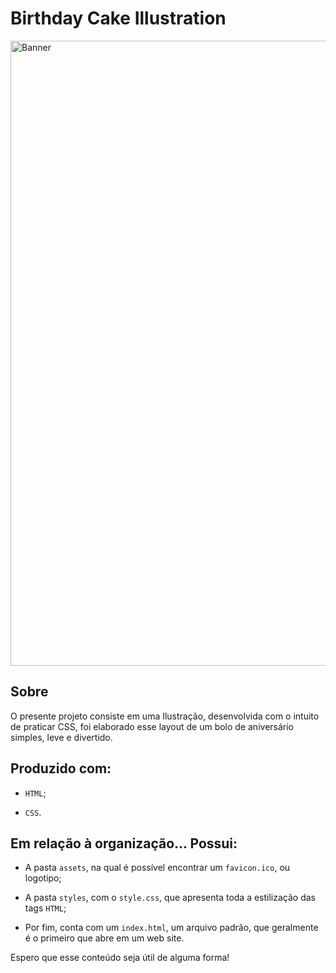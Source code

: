 # Birthday Cake Illustration

<img align="center" alt="Banner" width="1000" src="https://i.imgur.com/MgD1k99.png">
 
## Sobre

O presente projeto consiste em uma Ilustração, desenvolvida com o intuito de praticar CSS, foi elaborado esse layout de um bolo de aniversário simples, leve e divertido.

## Produzido com:

* `HTML`;

* `CSS`.

## Em relação à organização... Possui:

* A pasta `assets`, na qual é possível encontrar um `favicon.ico`, ou logotipo;

* A pasta `styles`, com o `style.css`, que apresenta toda a estilização das tags `HTML`;

* Por fim, conta com um `index.html`, um arquivo padrão, que geralmente é o primeiro que abre em um web site.

Espero que esse conteúdo seja útil de alguma forma!